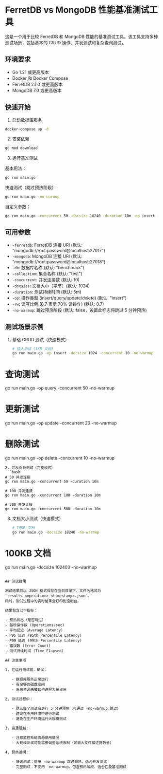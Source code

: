 # FerretDB vs MongoDB 性能基准测试工具

这是一个用于比较 FerretDB 和 MongoDB 性能的基准测试工具。该工具支持多种测试场景，包括基本的 CRUD 操作、并发测试和复杂查询测试。

## 环境要求

- Go 1.21 或更高版本
- Docker 和 Docker Compose
- FerretDB 2.1.0 或更高版本
- MongoDB 7.0 或更高版本

## 快速开始

1. 启动数据库服务

```bash
docker-compose up -d
```

2. 安装依赖

```bash
go mod download
```

3. 运行基准测试

基本用法：

```bash
go run main.go
```

快速测试（跳过预热阶段）：

```bash
go run main.go -no-warmup
```

自定义参数：

```bash
go run main.go -concurrent 50 -docsize 10240 -duration 10m -op insert -no-warmup
```

## 可用参数

- `-ferretdb`: FerretDB 连接 URI (默认: "mongodb://root:password@localhost:27017")
- `-mongodb`: MongoDB 连接 URI (默认: "mongodb://root:password@localhost:27018")
- `-db`: 数据库名称 (默认: "benchmark")
- `-collection`: 集合名称 (默认: "test")
- `-concurrent`: 并发连接数 (默认: 10)
- `-docsize`: 文档大小（字节）(默认: 1024)
- `-duration`: 测试持续时间 (默认: 5m)
- `-op`: 操作类型 (insert/query/update/delete) (默认: "insert")
- `-rw`: 读写比例 (0.7 表示 70% 读操作) (默认: 0.7)
- `-no-warmup`: 跳过预热阶段 (默认: false，设置此标志将跳过 5 分钟预热)

## 测试场景示例

1. 基础 CRUD 测试（快速模式）
   
   ```bash
   # 插入测试 (1KB 文档)
   go run main.go -op insert -docsize 1024 -concurrent 10 -no-warmup
   ```

# 查询测试

go run main.go -op query -concurrent 50 -no-warmup

# 更新测试

go run main.go -op update -concurrent 20 -no-warmup

# 删除测试

go run main.go -op delete -concurrent 10 -no-warmup

```
2. 并发负载测试（完整模式）
```bash
# 50 并发连接
go run main.go -concurrent 50 -duration 10m

# 100 并发连接
go run main.go -concurrent 100 -duration 10m

# 500 并发连接
go run main.go -concurrent 500 -duration 10m
```

3. 文档大小测试（快速模式）
   
   ```bash
   # 10KB 文档
   go run main.go -docsize 10240 -no-warmup
   ```

# 100KB 文档

go run main.go -docsize 102400 -no-warmup

```

## 测试结果

测试结果将以 JSON 格式保存在当前目录下，文件名格式为 `results_<operation>_<timestamp>.json`。
同时，测试过程中的实时结果会打印到控制台。

结果包含以下指标：

- 预热状态（是否跳过）
- 每秒操作数 (Operations/sec)
- 平均延迟 (Average Latency)
- P95 延迟 (95th Percentile Latency)
- P99 延迟 (99th Percentile Latency)
- 错误数 (Error Count)
- 测试持续时间 (Time Elapsed)

## 注意事项

1. 在运行测试前，确保：
   
   - 数据库服务正常运行
   - 有足够的磁盘空间
   - 系统资源未被其他进程大量占用

2. 测试过程中：
   
   - 默认每个测试会进行 5 分钟预热（可通过 -no-warmup 跳过）
   - 建议在专用环境中进行测试
   - 避免在生产环境运行大规模测试

3. 资源限制：
   
   - 注意监控系统资源使用情况
   - 大规模测试可能需要调整系统限制（如最大文件描述符数量）

4. 预热说明：
   
   - 快速测试：使用 -no-warmup 跳过预热，适合开发测试
   - 完整测试：不使用 -no-warmup，包含预热阶段，适合性能基准测试
